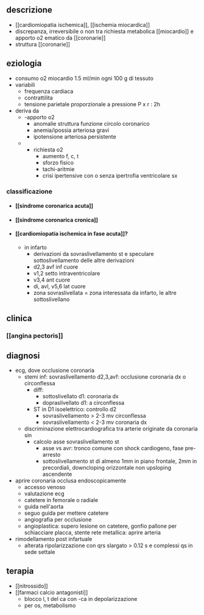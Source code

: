 ## descrizione
- [[cardiomiopatia ischemica]], [[ischemia miocardica]]
- discrepanza, irreversibile o non tra richiesta metabolica [[miocardio]] e apporto o2 ematico da [[coronarie]]
- struttura [[coronarie]]

## eziologia
- consumo o2 miocardio 1.5 ml/min ogni 100 g di tessuto
- variabili
	- frequenza cardiaca
	- contrattilita
	- tensione parietale proporzionale a pressione P x r : 2h
- deriva da
	- -apporto o2
		- anomalie struttura funzione circolo coronarico
		- anemia/ipossia arteriosa gravi
		- ipotensione arteriosa persistente
	- + richiesta o2
		- aumento f, c, t
		- sforzo fisico
		- tachi-aritmie
		- crisi ipertensive con o senza ipertrofia ventricolare sx
### classificazione
- #### [[sindrome coronarica acuta]]
- #### [[sindrome coronarica cronica]]
- #### [[cardiomiopatia ischemica in fase acuta]]?
	- in infarto
		- derivazioni da sovraslivellamento st e speculare sottoslivellamento delle altre derivazioni
		- d2,3 avf inf cuore
		- v1,2 setto intraventricolare
		- v3,4 ant cuore
		- di, avl, v5,6 lat cuore
		- zona sovraslivellata = zona interessata da infarto, le altre sottoslivellano

## clinica
### [[angina pectoris]]

## diagnosi
- ecg, dove occlusione coronaria
	- stemi inf: sovraslivellamento d2,3,avf: occlusione coronaria dx o circonflessa
		- diff:
			- sottoslivellato d1: coronaria dx
			- dopraslivellato d1: a circonflessa
		- ST in D1 isoelettrico: controllo d2
			- sovraslivellamento > 2-3 mv circonflessa
			- sovraslivellamento < 2-3 mv coronaria dx
	- discriminazione elettrocardiografica tra arterie originate da coronaria sin
		- calcolo asse sovraslivellamento st
			- asse vs avr: tronco comune con shock cardiogeno, fase pre-arresto
			- sottoslivellamento st di almeno 1mm in piano frontale, 2mm in precordiali, downcloping orizzontale non upsloping ascendente
- aprire coronaria occlusa endoscopicamente
	- accesso venoso
	- valutazione ecg
	- catetere in femorale o radiale
	- guida nell'aorta
	- seguo guida per mettere catetere
	- angiografia per occlusione
	- angioplastica: supero lesione on catetere, gonfio pallone per schiacciare placca, stente rete metallica: aprire arteria
- rimodellamento post infartuale
	- alterata ripolarizzazione con qrs slargato > 0.12 s e complessi qs in sede settale

## terapia
- [[nitrossido]]
- [[farmaci calcio antagonisti]]
	- blocco l, t del ca con -ca in depolarizzazione
	- per os, metabolismo
